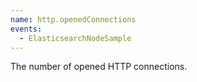 ```yaml
---
name: http.openedConnections
events:
  - ElasticsearchNodeSample
---
```


The number of opened HTTP connections.